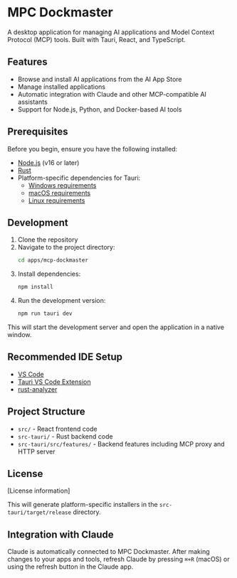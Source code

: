 # MPC Dockmaster

A desktop application for managing AI applications and Model Context Protocol (MCP) tools. Built with Tauri, React, and TypeScript.

## Features

- Browse and install AI applications from the AI App Store
- Manage installed applications
- Automatic integration with Claude and other MCP-compatible AI assistants
- Support for Node.js, Python, and Docker-based AI tools

## Prerequisites

Before you begin, ensure you have the following installed:

- [Node.js](https://nodejs.org/) (v16 or later)
- [Rust](https://www.rust-lang.org/tools/install)
- Platform-specific dependencies for Tauri:
  - [Windows requirements](https://tauri.app/v1/guides/getting-started/prerequisites#setting-up-windows)
  - [macOS requirements](https://tauri.app/v1/guides/getting-started/prerequisites#setting-up-macos)
  - [Linux requirements](https://tauri.app/v1/guides/getting-started/prerequisites#setting-up-linux)

## Development

1. Clone the repository
2. Navigate to the project directory:
   ```bash
   cd apps/mcp-dockmaster
   ```
3. Install dependencies:
   ```bash
   npm install
   ```
4. Run the development version:
   ```bash
   npm run tauri dev
   ```

This will start the development server and open the application in a native window.

## Recommended IDE Setup

- [VS Code](https://code.visualstudio.com/)
- [Tauri VS Code Extension](https://marketplace.visualstudio.com/items?itemName=tauri-apps.tauri-vscode)
- [rust-analyzer](https://marketplace.visualstudio.com/items?itemName=rust-lang.rust-analyzer)

## Project Structure

- `src/` - React frontend code
- `src-tauri/` - Rust backend code
- `src-tauri/src/features/` - Backend features including MCP proxy and HTTP server

## License

[License information]

This will generate platform-specific installers in the `src-tauri/target/release` directory.

## Integration with Claude

Claude is automatically connected to MPC Dockmaster. After making changes to your apps and tools, refresh Claude by pressing `⌘+R` (macOS) or using the refresh button in the Claude app.
